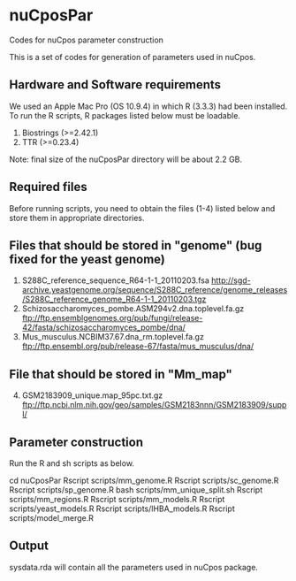 # nuCposPar
Codes for nuCpos parameter construction

This is a set of codes for generation of parameters used in nuCpos.


## Hardware and Software requirements ###############################
We used an Apple Mac Pro (OS 10.9.4) in which R (3.3.3) had been installed. 
To run the R scripts, R packages listed below must be loadable.

1. Biostrings (>=2.42.1)
2. TTR (>=0.23.4)

Note: final size of the nuCposPar directory will be about 2.2 GB.


## Required files ###################################################
Before running scripts, you need to obtain the files (1-4) listed below and store them in appropriate directories.

## Files that should be stored in "genome" (bug fixed for the yeast genome)
1. S288C_reference_sequence_R64-1-1_20110203.fsa
    http://sgd-archive.yeastgenome.org/sequence/S288C_reference/genome_releases/S288C_reference_genome_R64-1-1_20110203.tgz
2. Schizosaccharomyces_pombe.ASM294v2.dna.toplevel.fa.gz
    ftp://ftp.ensemblgenomes.org/pub/fungi/release-42/fasta/schizosaccharomyces_pombe/dna/
3. Mus_musculus.NCBIM37.67.dna_rm.toplevel.fa.gz
    ftp://ftp.ensembl.org/pub/release-67/fasta/mus_musculus/dna/

## File that should be stored in "Mm_map" 
4. GSM2183909_unique.map_95pc.txt.gz
    ftp://ftp.ncbi.nlm.nih.gov/geo/samples/GSM2183nnn/GSM2183909/suppl/


## Parameter construction ###########################################
Run the R and sh scripts as below. 

cd nuCposPar
Rscript scripts/mm_genome.R
Rscript scripts/sc_genome.R
Rscript scripts/sp_genome.R
bash scripts/mm_unique_split.sh
Rscript scripts/mm_regions.R
Rscript scripts/mm_models.R
Rscript scripts/yeast_models.R
Rscript scripts/lHBA_models.R
Rscript scripts/model_merge.R


## Output ############################################################
sysdata.rda will contain all the parameters used in nuCpos package.

